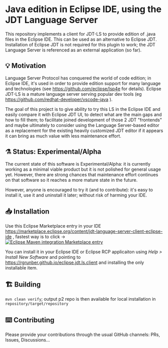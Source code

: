 # Java edition in Eclipse IDE, using the JDT Language Server

This repository implements a client for JDT-LS to provide edition of .java files in the Eclipse IDE. This can be used as an alternative to Eclipse JDT. Installation of Eclipse JDT is not required for this plugin to work; the JDT Language Server is referenced as an external application (so far).

## 💡 Motivation

Language Server Protocol has conquered the world of code edition; in Eclipse IDE, it's used in order to provide edition support for many language and technologies (see https://github.com/eclipse/lsp4e for details). Eclipse JDT-LS is a mature language server serving popular dev tools (eg https://github.com/redhat-developer/vscode-java ).

The goal of this project is to give ability to try this LS in the Eclipse IDE and easily compare it with Eclipse JDT UI, to detect what are the main gaps and how to fill them; to facilitate joined development of those 2 JDT "frontends" and maybe ultimately to consider using the Language Server-based editor as a replacement for the existing heavily customized JDT editor if it appears it can bring as much value with less maintenance effort.

## ⚗️ Status: Experimental/Alpha

The current state of this software is Experimental/Alpha: it is currently working as a minimal viable product but it is not polished for general usage yet. However, there are strong chances that maintenance effort continues on that software so it reaches a more mature state in the future.

However, anyone is encouraged to try it (and to contribute): it's easy to install it, use it and uninstall it later; without risk of harming your IDE.

## 📥 Installation

Use this Eclipse Marketplace entry in your IDE https://marketplace.eclipse.org/content/jdt-language-server-client-eclipse-ide , fastest way is to click  → [![Eclipse Maven integration Marketplace entry](https://img.shields.io/static/v1?logo=eclipseide&label=Marketplace&message=Install%20Eclipse%20m2e&style=for-the-badge&logoColor=white&labelColor=darkorange&color=grey)](https://mickaelistria.github.io/redirctToEclipseIDECloneCommand/redirectToMarketplace.html?entryId=5578650 "Install with Marketplace client")

You can install it in your Eclipse IDE or Eclipse RCP applicaiton using *Help > Install New Software* and pointing to https://rgrunber.github.io/eclipse.jdt.ls.client and installing the only installable item.

## 🏗️ Building

`mvn clean verify`; output p2 repo is then available for local installation in `repository/target/repository`

## ⌨️ Contributing

Please provide your contributions through the usual GitHub channels: PRs, Issues, Discussions...